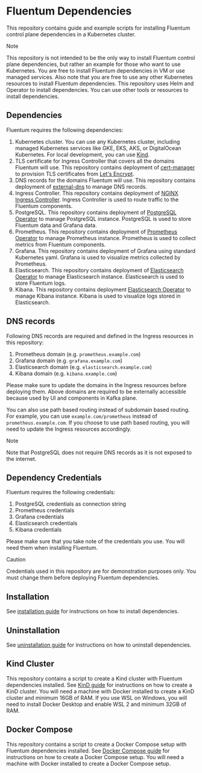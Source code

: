 # Fluentum Dependencies

This repository contains guide and example scripts for installing Fluentum control plane dependencies in a Kubernetes cluster. 

> [!NOTE]
> This repository is not intended to be the only way to install Fluentum control plane dependencies, but rather an example for those who want to use Kubernetes. You are free to install Fluentum dependencies in VM or use managed services.
> Also note that you are free to use any other Kubernetes resources to install Fluentum dependencies. This repository uses Helm and Operator to install dependencies. You can use other tools or resources to install dependencies.

## Dependencies

Fluentum requires the following dependencies:

1. Kubernetes cluster. You can use any Kubernetes cluster, including managed Kubernetes services like GKE, EKS, AKS, or DigitalOcean Kubernetes. For local development, you can use [Kind](https://kind.sigs.k8s.io/).
1. TLS certificate for Ingress Controller that covers all the domains Fluentum will use. This repository contains deployment of [cert-manager](https://cert-manager.io/docs/) to provision TLS certificates from [Let's Encrypt](https://letsencrypt.org/).
1. DNS records for the domains Fluentum will use. This repository contains deployment of [external-dns](https://github.com/kubernetes-sigs/external-dns) to manage DNS records.
1. Ingress Controller. This repository contains deployment of [NGINX Ingress Controller](https://kubernetes.github.io/ingress-nginx/). Ingress  Controller is used to route traffic to the Fluentum components.
1. PostgreSQL. This repository contains deployment of [PostgreSQL Operator](https://www.kubegres.io/) to manage PostgreSQL instance. PostgreSQL is used to store Fluentum data and Grafana data.
1. Prometheus. This repository contains deployment of [Prometheus Operator](https://prometheus-operator.dev/) to manage Prometheus instance. Prometheus is used to collect metrics from Fluentum components.
1. Grafana. This repository contains deployment of Grafana using standard Kubernetes yaml. Grafana is used to visualize metrics collected by Prometheus.
1. Elasticsearch. This repository contains deployment of [Elasticsearch Operator](https://www.elastic.co/guide/en/cloud-on-k8s/current/k8s-quickstart.html) to manage Elasticsearch instance. Elasticsearch is used to store Fluentum logs.
1. Kibana. This repository contains deployment [Elasticsearch Operator](https://www.elastic.co/guide/en/cloud-on-k8s/current/k8s-quickstart.html) to manage Kibana instance. Kibana is used to visualize logs stored in Elasticsearch.

## DNS records

Following DNS records are required and defined in the Ingress resources in this repository:

1. Prometheus domain (e.g. `prometheus.example.com`)
1. Grafana domain (e.g. `grafana.example.com`)
1. Elasticsearch domain (e.g. `elasticsearch.example.com`)
1. Kibana domain (e.g. `kibana.example.com`)

Please make sure to update the domains in the Ingress resources before deploying them. Above domains are required to be externally accessible because used by UI and components in Kafka plane.

You can also use path based routing instead of subdomain based routing. For example, you can use `example.com/prometheus` instead of `prometheus.example.com`. If you choose to use path based routing, you will need to update the Ingress resources accordingly.

> [!NOTE]
> Note that PostgreSQL does not require DNS records as it is not exposed to the internet.

## Dependency Credentials

Fluentum requires the following credentials:

1. PostgreSQL credentials as connection string
1. Prometheus credentials
1. Grafana credentials
1. Elasticsearch credentials
1. Kibana credentials

Please make sure that you take note of the credentials you use. You will need them when installing Fluentum.

> [!CAUTION]
> Credentials used in this repository are for demonstration purposes only. You must change them before deploying Fluentum dependencies.

## Installation

See  [installation guide](INSTALL.md) for instructions on how to install dependencies.

## Uninstallation

See  [uninstallation guide](UNINSTALL.md) for instructions on how to uninstall dependencies.

## Kind Cluster

This repository contains a script to create a Kind cluster with Fluentum dependencies installed. See [KinD guide](KIND.md) for instructions on how to create a KinD cluster. You will need a machine with Docker installed to create a KinD cluster and minimum 16GB of RAM. If you use WSL on Windows, you will need to install Docker Desktop and enable WSL 2 and minimum 32GB of RAM.

## Docker Compose

This repository contains a script to create a Docker Compose setup with Fluentum dependencies installed. See [Docker Compose guide](DOCKER-COMPOSE.md) for instructions on how to create a Docker Compose setup. You will need a machine with Docker installed to create a Docker Compose setup. 
